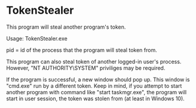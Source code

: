 # TokenStealer
This program will steal another program's token. 

Usage: TokenStealer.exe <pid>

pid = id of the process that the program will steal token from.


This program can also steal token of another logged-in user's process.
However, "NT AUTHORITY\SYSTEM" priviliges may be required.

If the program is successful, a new window should pop up. This window is "cmd.exe" run by a different token.
Keep in mind, if you attempt to start another program with command like "start taskmgr.exe", the program will 
start in user session, the token was stolen from (at least in Windows 10).

